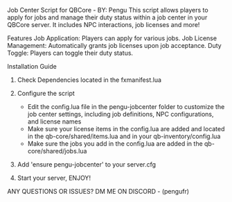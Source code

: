 Job Center Script for QBCore - BY: Pengu
This script allows players to apply for jobs and manage their duty status within a job center in your QBCore server. It includes NPC interactions, job licenses and more!

Features
Job Application: Players can apply for various jobs.
Job License Management: Automatically grants job licenses upon job acceptance.
Duty Toggle: Players can toggle their duty status.

Installation Guide

1. Check Dependencies located in the fxmanifest.lua

2. Configure the script 
    - Edit the config.lua file in the pengu-jobcenter folder to customize the job center settings, including job definitions, NPC configurations, 
    and license names
    - Make sure your license items in the config.lua are added and located in the qb-core/shared/items.lua and in your qb-inventory/config.lua
    - Make sure the jobs you add in the config.lua are added in the qb-core/shared/jobs.lua 

3. Add 'ensure pengu-jobcenter' to your server.cfg

4. Start your server, ENJOY!

ANY QUESTIONS OR ISSUES? DM ME ON DISCORD - (pengufr)
